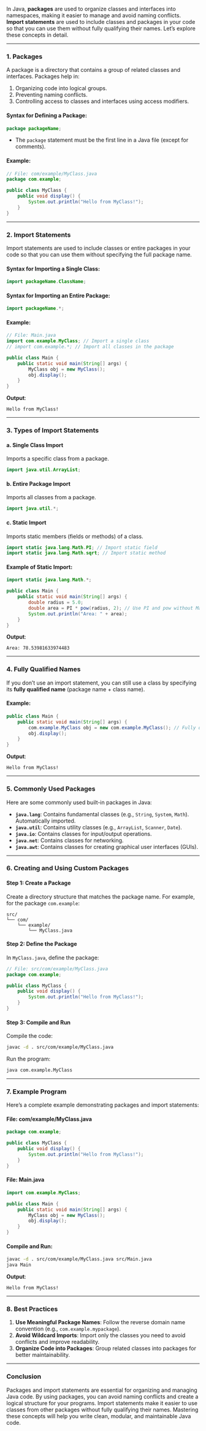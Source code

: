 In Java, **packages** are used to organize classes and interfaces into namespaces, making it easier to manage and avoid naming conflicts. **Import statements** are used to include classes and packages in your code so that you can use them without fully qualifying their names. Let’s explore these concepts in detail.

---

### **1. Packages**
A package is a directory that contains a group of related classes and interfaces. Packages help in:
1. Organizing code into logical groups.
2. Preventing naming conflicts.
3. Controlling access to classes and interfaces using access modifiers.

#### **Syntax for Defining a Package**:
```java
package packageName;
```
- The `package` statement must be the first line in a Java file (except for comments).

#### **Example**:
```java
// File: com/example/MyClass.java
package com.example;

public class MyClass {
    public void display() {
        System.out.println("Hello from MyClass!");
    }
}
```

---

### **2. Import Statements**
Import statements are used to include classes or entire packages in your code so that you can use them without specifying the full package name.

#### **Syntax for Importing a Single Class**:
```java
import packageName.ClassName;
```

#### **Syntax for Importing an Entire Package**:
```java
import packageName.*;
```

#### **Example**:
```java
// File: Main.java
import com.example.MyClass; // Import a single class
// import com.example.*; // Import all classes in the package

public class Main {
    public static void main(String[] args) {
        MyClass obj = new MyClass();
        obj.display();
    }
}
```
**Output**:
```
Hello from MyClass!
```

---

### **3. Types of Import Statements**

#### **a. Single Class Import**
Imports a specific class from a package.
```java
import java.util.ArrayList;
```

#### **b. Entire Package Import**
Imports all classes from a package.
```java
import java.util.*;
```

#### **c. Static Import**
Imports static members (fields or methods) of a class.
```java
import static java.lang.Math.PI; // Import static field
import static java.lang.Math.sqrt; // Import static method
```

#### **Example of Static Import**:
```java
import static java.lang.Math.*;

public class Main {
    public static void main(String[] args) {
        double radius = 5.0;
        double area = PI * pow(radius, 2); // Use PI and pow without Math prefix
        System.out.println("Area: " + area);
    }
}
```
**Output**:
```
Area: 78.53981633974483
```

---

### **4. Fully Qualified Names**
If you don’t use an import statement, you can still use a class by specifying its **fully qualified name** (package name + class name).

#### **Example**:
```java
public class Main {
    public static void main(String[] args) {
        com.example.MyClass obj = new com.example.MyClass(); // Fully qualified name
        obj.display();
    }
}
```
**Output**:
```
Hello from MyClass!
```

---

### **5. Commonly Used Packages**
Here are some commonly used built-in packages in Java:
- **`java.lang`**: Contains fundamental classes (e.g., `String`, `System`, `Math`). Automatically imported.
- **`java.util`**: Contains utility classes (e.g., `ArrayList`, `Scanner`, `Date`).
- **`java.io`**: Contains classes for input/output operations.
- **`java.net`**: Contains classes for networking.
- **`java.awt`**: Contains classes for creating graphical user interfaces (GUIs).

---

### **6. Creating and Using Custom Packages**

#### **Step 1: Create a Package**
Create a directory structure that matches the package name. For example, for the package `com.example`:
```
src/
└── com/
    └── example/
        └── MyClass.java
```

#### **Step 2: Define the Package**
In `MyClass.java`, define the package:
```java
// File: src/com/example/MyClass.java
package com.example;

public class MyClass {
    public void display() {
        System.out.println("Hello from MyClass!");
    }
}
```

#### **Step 3: Compile and Run**
Compile the code:
```bash
javac -d . src/com/example/MyClass.java
```
Run the program:
```bash
java com.example.MyClass
```

---

### **7. Example Program**
Here’s a complete example demonstrating packages and import statements:

#### **File: com/example/MyClass.java**
```java
package com.example;

public class MyClass {
    public void display() {
        System.out.println("Hello from MyClass!");
    }
}
```

#### **File: Main.java**
```java
import com.example.MyClass;

public class Main {
    public static void main(String[] args) {
        MyClass obj = new MyClass();
        obj.display();
    }
}
```

#### **Compile and Run**:
```bash
javac -d . src/com/example/MyClass.java src/Main.java
java Main
```
**Output**:
```
Hello from MyClass!
```

---

### **8. Best Practices**
1. **Use Meaningful Package Names**: Follow the reverse domain name convention (e.g., `com.example.mypackage`).
2. **Avoid Wildcard Imports**: Import only the classes you need to avoid conflicts and improve readability.
3. **Organize Code into Packages**: Group related classes into packages for better maintainability.

---

### **Conclusion**
Packages and import statements are essential for organizing and managing Java code. By using packages, you can avoid naming conflicts and create a logical structure for your programs. Import statements make it easier to use classes from other packages without fully qualifying their names. Mastering these concepts will help you write clean, modular, and maintainable Java code. 
